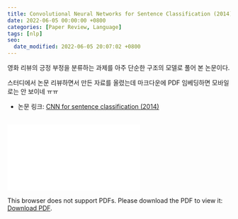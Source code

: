 ```yaml
---
title: Convolutional Neural Networks for Sentence Classification (2014)
date: 2022-06-05 00:00:00 +0800
categories: [Paper Review, Language]
tags: [nlp]
seo:
  date_modified: 2022-06-05 20:07:02 +0800
---
```








영화 리뷰의 긍정 부정을 분류하는 과제를 아주 단순한 구조의 모델로 풀어 본 논문이다.  

스터디에서 논문 리뷰하면서 만든 자료를 올렸는데 마크다운에 PDF 임베딩하면 모바일로는 안 보이네 ㅠㅠ

- 논문 링크: [CNN for sentence classification (2014)](https://arxiv.org/pdf/1408.5882.pdf)  

<br/>

<object data="/assets/data/cnnsentenceclassfication.pdf" type="application/pdf" width="700px" height="700px">
    <embed src="/assets/data/cnnsentenceclassfication.pdf">
        <p>This browser does not support PDFs. Please download the PDF to view it: <a href="/assets/data/cnnsentenceclassfication.pdf">Download PDF</a>.</p>
    </embed>
</object>

